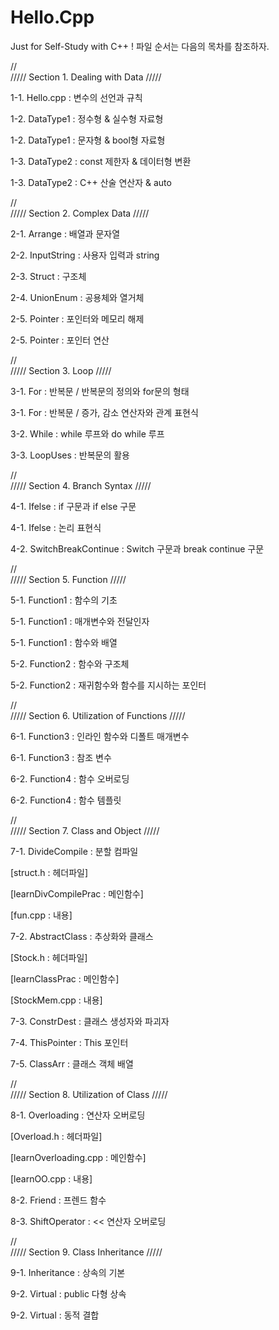 # Hello.Cpp
Just for Self-Study with C++ !
파일 순서는 다음의 목차를 참조하자.


//    
///// Section 1. Dealing with Data /////

1-1. Hello.cpp : 변수의 선언과 규칙

1-2. DataType1 : 정수형 & 실수형 자료형

1-2. DataType1 : 문자형 & bool형 자료형
               
1-3. DataType2 : const 제한자 & 데이터형 변환

1-3. DataType2 : C++ 산술 연산자 & auto
               
               
//               
///// Section 2. Complex Data /////

2-1. Arrange : 배열과 문자열

2-2. InputString : 사용자 입력과 string

2-3. Struct : 구조체

2-4. UnionEnum : 공용체와 열거체

2-5. Pointer : 포인터와 메모리 해제

2-5. Pointer : 포인터 연산


//      
///// Section 3. Loop /////

3-1. For : 반복문 / 반복문의 정의와 for문의 형태

3-1. For : 반복문 / 증가, 감소 연산자와 관계 표현식

3-2. While : while 루프와 do while 루프

3-3. LoopUses : 반복문의 활용


//   
///// Section 4. Branch Syntax /////

4-1. Ifelse : if 구문과 if else 구문

4-1. Ifelse : 논리 표현식

4-2. SwitchBreakContinue : Switch 구문과 break continue 구문


//   
///// Section 5. Function /////

5-1. Function1 : 함수의 기초

5-1. Function1 : 매개변수와 전달인자

5-1. Function1 : 함수와 배열

5-2. Function2 : 함수와 구조체

5-2. Function2 : 재귀함수와 함수를 지시하는 포인터
         
         
//            
///// Section 6. Utilization of Functions /////

6-1. Function3 : 인라인 함수와 디폴트 매개변수

6-1. Function3 : 참조 변수

6-2. Function4 : 함수 오버로딩

6-2. Function4 : 함수 템플릿
         
         
//           
///// Section 7. Class and Object /////

7-1. DivideCompile : 분할 컴파일

[struct.h : 헤더파일]

[learnDivCompilePrac : 메인함수]

[fun.cpp : 내용]

7-2. AbstractClass : 추상화와 클래스

[Stock.h : 헤더파일]

[learnClassPrac : 메인함수]

[StockMem.cpp : 내용]

7-3. ConstrDest : 클래스 생성자와 파괴자

7-4. ThisPointer : This 포인터

7-5. ClassArr : 클래스 객체 배열


//  
///// Section 8. Utilization of Class /////

8-1. Overloading : 연산자 오버로딩

[Overload.h : 헤더파일]

[learnOverloading.cpp : 메인함수]

[learnOO.cpp : 내용]

8-2. Friend : 프렌드 함수

8-3. ShiftOperator : << 연산자 오버로딩


//   
///// Section 9. Class Inheritance /////

9-1. Inheritance : 상속의 기본

9-2. Virtual : public 다형 상속

9-2. Virtual : 동적 결합

